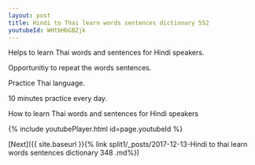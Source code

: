 ```yaml
---
layout: post
title: Hindi to Thai learn words sentences dictionary 552 
youtubeId: WHtbHbGBZjk
---
```

 
 
Helps to learn Thai words and sentences for Hindi speakers.

Opportunitiy to repeat the words sentences. 

Practice Thai language. 
 
10 minutes practice every day. 
 
How to learn Thai words and sentences for Hindi speakers 
 
{% include youtubePlayer.html id=page.youtubeId %}
 
 
[Next]({{ site.baseurl }}{% link  split1/_posts/2017-12-13-Hindi to thai learn words sentences dictionary 348 .md%})
 
